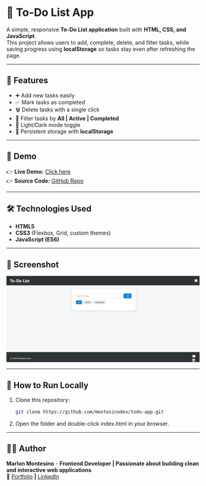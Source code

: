 # 📝 To-Do List App

A simple, responsive **To-Do List application** built with **HTML, CSS, and JavaScript**.  
This project allows users to add, complete, delete, and filter tasks, while saving progress using **localStorage** so tasks stay even after refreshing the page.

---

## 🚀 Features
- ➕ Add new tasks easily  
- ✅ Mark tasks as completed  
- 🗑️ Delete tasks with a single click  
- 🔎 Filter tasks by **All | Active | Completed**  
- 🌙 Light/Dark mode toggle  
- 💾 Persistent storage with **localStorage**

---

## 🎨 Demo
👉 **Live Demo:** [Click here](https://montesinodev.github.io/todo-app/)  
👉 **Source Code:** [GitHub Repo](https://github.com/montesinodev/todo-app)

---

## 🛠️ Technologies Used
- **HTML5**
- **CSS3** (Flexbox, Grid, custom themes)
- **JavaScript (ES6)**

---

## 📸 Screenshot
![To-Do App Screenshot](/images/screenshot.png)


---

## 📂 How to Run Locally
1. Clone this repository:
   ```bash
   git clone https://github.com/montesinodev/todo-app.git
   
2. Open the folder and double-click index.html in your browser.

---

## 👨‍💻 Author
**Marlon Montesino** - 
**Frontend Developer | Passionate about building clean and interactive web applications**  
**🔗** [Portfolio](https://montesinodev.github.io/my-portfolio/) 
 **|** [LinkedIn](https://www.linkedin.com/in/marlon-m-324a70147/)
